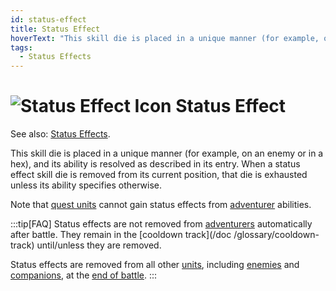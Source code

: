 ```yaml
---
id: status-effect
title: Status Effect
hoverText: "This skill die is placed in a unique manner (for example, on an enemy or in a hex), and its ability is resolved as described in its entry. When a status effect skill die is removed from its current position, that die is exhausted unless its ability specifies otherwise."
tags:
  - Status Effects
---
```


# <img src="/icons/status-effect.svg" alt="Status Effect Icon" /> Status Effect

See also: [Status Effects](/docs/battles/status-effects/).

This skill die is placed in a unique manner (for example, on an enemy or in a hex), and its ability is resolved as described in its entry. When a status effect skill die is removed from its current position, that die is exhausted unless its ability specifies otherwise.

Note that [quest units](/docs/glossary/quest-unit) cannot gain status effects from [adventurer](/docs/glossary/adventurer) abilities.

:::tip[FAQ]
Status effects are not removed from [adventurers](/docs/glossary/adventurer) automatically after battle. They remain in the [cooldown track](/doc /glossary/cooldown-track) until/unless they are removed.

Status effects are removed from all other [units](/docs/glossary/unit), including [enemies](/docs/glossary/enemy) and [companions](/docs/glossary/companion), at the [end of battle](/docs/battles/end-of-battle).
:::
